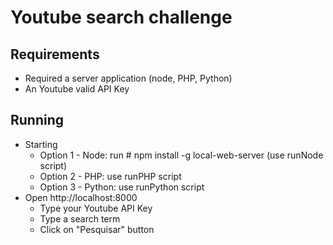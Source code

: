 Youtube search challenge
========================

Requirements
------------
- Required a server application (node, PHP, Python)
- An Youtube valid API Key

Running
-------
- Starting
  - Option 1 - Node: run # npm install -g local-web-server (use runNode script)
  - Option 2 - PHP: use runPHP script
  - Option 3 - Python: use runPython script
- Open http://localhost:8000
  - Type your Youtube API Key
  - Type a search term
  - Click on "Pesquisar" button
